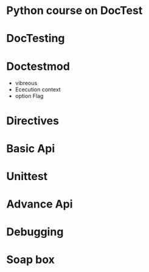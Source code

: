 # Python course on DocTest
# DocTesting
# Doctestmod
- vibreous
- Ececution context
- option Flag
# Directives
# Basic Api
# Unittest
# Advance Api
# Debugging
# Soap box
